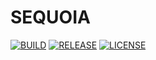 # SEQUOIA

[![BUILD](https://img.shields.io/github/actions/workflow/status/Chindada/sequoia/main.yml?style=for-the-badge&logo=github)](https://github.com/Chindada/sequoia/actions/workflows/main.yml)
[![RELEASE](https://img.shields.io/github/release/Chindada/sequoia?style=for-the-badge)](https://github.com/Chindada/sequoia/releases/latest)
[![LICENSE](https://img.shields.io/github/license/Chindada/sequoia?style=for-the-badge)](COPYING)

